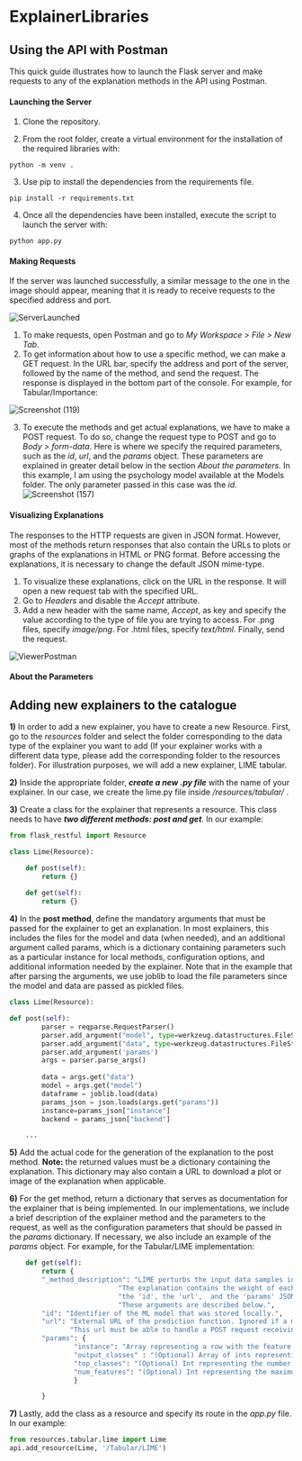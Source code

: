 # ExplainerLibraries

## Using the API with Postman

This quick guide illustrates how to launch the Flask server and make requests to any of the explanation methods in the API using Postman. 

#### Launching the Server

1) Clone the repository.

2) From the root folder, create a virtual environment for the installation of the required libraries with:

           
```console
python -m venv .
```
                
            
3) Use pip to install the dependencies from the requirements file.

```console
pip install -r requirements.txt
```
            
4) Once all the dependencies have been installed, execute the script to launch the server with:

```console
python app.py
```
    
#### Making Requests

If the server was launched successfully, a similar message to the one in the image should appear, meaning that it is ready to receive requests to the specified address and port.

![ServerLaunched](https://user-images.githubusercontent.com/71895708/170830447-760dce21-69b3-4538-ab37-22f6d058ed1f.PNG)

1) To make requests, open Postman and go to *My Workspace > File > New Tab*.
2) To get information about how to use a specific method, we can make a GET request. In the URL bar, specify the address and port of the server, followed by the name of the method, and send the request. The response is displayed in the bottom part of the console. For example, for Tabular/Importance:
    
![Screenshot (119)](https://user-images.githubusercontent.com/71895708/174871434-d57e4d63-ef2a-4513-8deb-8672e1815cb6.png)
    
3) To execute the methods and get actual explanations, we have to make a POST request. To do so, change the request type to POST and go to *Body > form-data*. Here is where we specify the required parameters, such as the *id*, *url*, and the *params* object. These parameters are explained in greater detail below in the section *About the parameters*. In this example, I am using the psychology model available at the Models folder. The only parameter passed in this case was the *id*.
![Screenshot (157)](https://user-images.githubusercontent.com/71895708/174874200-d99fa678-42ae-4355-9448-53fda3901a87.png)

#### Visualizing Explanations

The responses to the HTTP requests are given in JSON format. However, most of the methods return responses that also contain the URLs to plots or graphs of the explanations in HTML or PNG format. Before accessing the explanations, it is necessary to change the default JSON mime-type.

1) To visualize these explanations, click on the URL in the response. It will open a new request tab with the specified URL.
2) Go to *Headers* and disable the *Accept* attribute.
3) Add a new header with the same name, *Accept*, as key and specify the value according to the type of file you are trying to access. For .png files, specify *image/png*. For .html files, specify *text/html*. Finally, send the request.
    
![ViewerPostman](https://user-images.githubusercontent.com/71895708/170830655-23bb69f2-321d-4851-acb9-d8012b51ae2c.PNG)

#### About the Parameters

## Adding new explainers to the catalogue

**1)**	In order to add a new explainer, you have to create a new Resource. First, go to the _resources_ folder and select the folder corresponding to the data type of the explainer you want to add (If your explainer works with a different data type, please add the corresponding folder to the resources folder). For illustration purposes, we will add a new explainer, LIME tabular.

**2)**	Inside the appropriate folder, ***create a new .py file*** with the name of your explainer. In our case, we create the lime.py file  inside _/resources/tabular/_ .

**3)**	Create a class for the explainer that represents a resource. This class needs to have ***two different methods: post and get***. In our example:

```python
from flask_restful import Resource

class Lime(Resource):

	def post(self):
		return {}
		
	def get(self):
		return {}
```
**4)**	In the **post method**, define the mandatory arguments that must be passed for the explainer to get an explanation. In most explainers, this includes the files for the model and data (when needed), and an additional argument called params, which is a dictionary containing parameters such as a particular instance for local methods, configuration options, and additional information needed by the explainer. Note that in the example that after parsing the arguments, we use joblib to load the file parameters since the model and data are passed as pickled files.

```python	
class Lime(Resource):

def post(self):
        parser = reqparse.RequestParser()
        parser.add_argument("model", type=werkzeug.datastructures.FileStorage, location='files')
        parser.add_argument("data", type=werkzeug.datastructures.FileStorage, location='files')
        parser.add_argument('params')
        args = parser.parse_args()
        
        data = args.get("data")
        model = args.get("model")
        dataframe = joblib.load(data)
        params_json = json.loads(args.get("params"))
        instance=params_json["instance"]
        backend = params_json["backend"]

	...
```
**5)** Add the actual code for the generation of the explanation to the post method. **Note:** the returned values must be a dictionary containing the explanation. This dictionary may also contain a URL to download a plot or image of the explanation when applicable.

**6)** For the get method, return a dictionary that serves as documentation for the explainer that is being implemented. In our implementations, we include a brief description of the explainer method and the parameters to the request, as well as the configuration parameters that should be passed in the _params_ dictionary. If necessary, we also include an example of the _params_ object. For example, for the Tabular/LIME implementation:

```python
    def get(self):
        return {
        "_method_description": "LIME perturbs the input data samples in order to train a simple model that approximates the prediction for the given instance and similar ones. "
                           "The explanation contains the weight of each attribute to the prediction value. This method accepts 3 arguments: " 
                           "the 'id', the 'url',  and the 'params' JSON with the configuration parameters of the method. "
                           "These arguments are described below.",
        "id": "Identifier of the ML model that was stored locally.",
        "url": "External URL of the prediction function. Ignored if a model file was uploaded to the server. "
               "This url must be able to handle a POST request receiving a (multi-dimensional) array of N data points as inputs (instances represented as arrays). It must return a array of N outputs (predictions for each instance).",
        "params": { 
                "instance": "Array representing a row with the feature values of an instance not including the target class.",
                "output_classes" : "(Optional) Array of ints representing the classes to be explained.",
                "top_classes": "(Optional) Int representing the number of classes with the highest prediction probability to be explained. Overrides 'output_classes' if provided.",
                "num_features": "(Optional) Int representing the maximum number of features to be included in the explanation."
                }

        }
```
**7)** Lastly, add the class as a resource and specify its route in the _app.py_ file. In our example:

```python
from resources.tabular.lime import Lime
api.add_resource(Lime, '/Tabular/LIME')
```

